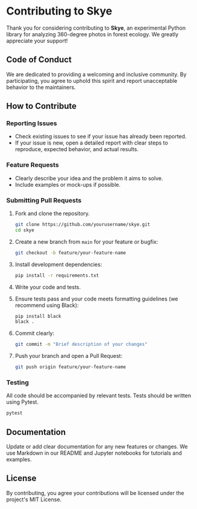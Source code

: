 # Contributing to Skye

Thank you for considering contributing to **Skye**, an experimental Python library for analyzing 360-degree photos in forest ecology. We greatly appreciate your support!

## Code of Conduct

We are dedicated to providing a welcoming and inclusive community. By participating, you agree to uphold this spirit and report unacceptable behavior to the maintainers.

## How to Contribute

### Reporting Issues

- Check existing issues to see if your issue has already been reported.
- If your issue is new, open a detailed report with clear steps to reproduce, expected behavior, and actual results.

### Feature Requests

- Clearly describe your idea and the problem it aims to solve.
- Include examples or mock-ups if possible.

### Submitting Pull Requests

1. Fork and clone the repository.

    ```bash
    git clone https://github.com/yourusername/skye.git
    cd skye
    ```

2. Create a new branch from `main` for your feature or bugfix:

    ```bash
    git checkout -b feature/your-feature-name
    ```

3. Install development dependencies:

    ```bash
    pip install -r requirements.txt
    ```

4. Write your code and tests.

5. Ensure tests pass and your code meets formatting guidelines (we recommend using Black):

    ```bash
    pip install black
    black .
    ```

6. Commit clearly:

    ```bash
    git commit -m "Brief description of your changes"
    ```

7. Push your branch and open a Pull Request:

    ```bash
    git push origin feature/your-feature-name
    ```

### Testing

All code should be accompanied by relevant tests. Tests should be written using Pytest.

```bash
pytest
```

## Documentation

Update or add clear documentation for any new features or changes. We use Markdown in our README and Jupyter notebooks for tutorials and examples.

## License

By contributing, you agree your contributions will be licensed under the project's MIT License.


